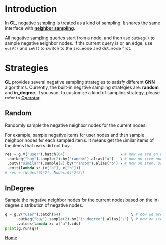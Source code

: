 # Introduction

In **GL**, negative sampling is treated as a kind of sampling.
It shares the same interface with [**neighbor sampling**](sampling.md).

All negative sampling queries start from a node, and then use `outNeg()` to sample negative neighbor nodes.
If the current query is on an edge, use `outV()` and `inV()` to switch to the src_node and dst_node first.

# Strategies

**GL** provides several negative sampling strategies to satisfy different **GNN** algorithms.
Currently, the built-in negative sampling strategies are: **random** and **in_degree**.
If you want to customize a kind of sampling strategy, please refer to [Operator](operator.md).

## Random

Randomly sample the negative neighbor nodes for the current nodes.

For example, sample negative items for user nodes and then sample neighbor nodes for each sampled items.
It means get the similar items of the items that users did not buy.

```python
res = g.V("user").batch(64)                         \ # now we are on user nodes, with batch size of 64
 .outNeg("buy").sample(2).by("random").alias("a")   \ # now on item nodes, sample 2 of them for each of the previous user
 .outV("similar").sample(2).by("random").alias("b") \ # now on item, sample 2 of them for each of the previous item
 .emit(lambda x: (x["a"], x["b"]))
# res = (Nodes[64*2], Nodes[64*2*2])
```

## InDegree

Sample the negative neighbor nodes for the current nodes based on the in-degree distribution of negative nodes.

```python
q = g.V("user").batch(64)                                \ # now we are on user nodes, with batch size of 64
     .outNeg("buy").sample(2).by("in_degree").alias("a") \ # now on item nodes, sample 2 of them for each of the previous user
     .values(lambda x: x["a"].ids)
print(g.run(q))
```

[Home](../README.md)
